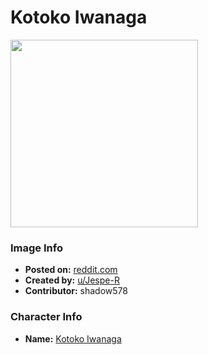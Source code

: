 # Kotoko Iwanaga

<img src="https://raw.githubusercontent.com/shadow578/Project-Padoru/master/Padoru/U_Jespe-R/in-spectre-kotoko-iwanaga.png" height="300">

### Image Info
* **Posted on:**     [reddit.com](https://www.reddit.com/r/Padoru/comments/fwkb5f/daily_padoru_98_kotoko_iwanaga_inspectre/)
* **Created by:**    [u/Jespe-R](https://github.com/shadow578/Project-Padoru/blob/master/table-of-contents/creators/uJespeR.md)
* **Contributor:**   shadow578

### Character Info
* **Name:**   [Kotoko Iwanaga](https://myanimelist.net/character/128943)


